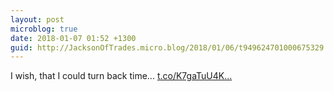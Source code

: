 ```yaml
---
layout: post
microblog: true
date: 2018-01-07 01:52 +1300
guid: http://JacksonOfTrades.micro.blog/2018/01/06/t949624701000675329.html
---
```

I wish, that I could turn back time... [t.co/K7gaTuU4K...](https://t.co/K7gaTuU4KQ)
